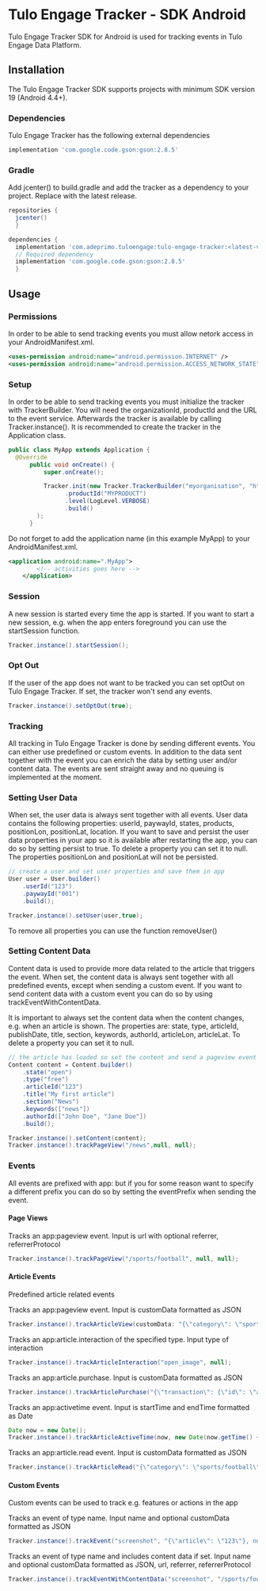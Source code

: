 # Tulo Engage Tracker - SDK Android
Tulo Engage Tracker SDK for Android is used for tracking events in Tulo Engage Data Platform.

## Installation
The Tulo Engage Tracker SDK supports projects with minimum SDK version 19 (Android 4.4+).

### Dependencies
Tulo Engage Tracker has the following external dependencies

```groovy
implementation 'com.google.code.gson:gson:2.8.5'
```

### Gradle

Add jcenter() to build.gradle and add the tracker as a dependency to your project. Replace <latest-version> with the latest release.

```groovy
repositories {
  jcenter()
  }
```

```groovy
dependencies {
  implementation 'com.adeprimo.tuloengage:tulo-engage-tracker:<latest-version>'
  // Required dependency
  implementation 'com.google.code.gson:gson:2.8.5'
  }
```

## Usage
### Permissions
In order to be able to send tracking events you must allow netork access in your AndroidManifest.xml.

```xml
<uses-permission android:name="android.permission.INTERNET" />
<uses-permission android:name="android.permission.ACCESS_NETWORK_STATE"/>
```
### Setup
In order to be able to send tracking events you must initialize the tracker with TrackerBuilder. You will need the organizationId, productId and the URL to the event service.
Afterwards the tracker is available by calling Tracker.instance().
It is recommended to create the tracker in the Application class.

```java
public class MyApp extends Application {
  @Override
      public void onCreate() {
          super.onCreate();

          Tracker.init(new Tracker.TrackerBuilder("myorganisation", "http://user-event-service.com/api/v1/events", this.getApplicationContext())
                .productId("MYPRODUCT")
                .level(LogLevel.VERBOSE)
                .build()
        );
      }
```
Do not forget to add the application name (in this example MyApp) to your AndroidManifest.xml.
```xml
<application android:name=".MyApp">
        <!-- activities goes here -->
    </application>
```

### Session
A new session is started every time the app is started. If you want to start a new session, e.g. when the app enters foreground you can use the startSession function.
```java
Tracker.instance().startSession();
```

### Opt Out
If the user of the app does not want to be tracked you can set optOut on Tulo Engage Tracker. If set, the tracker won't send any events.
```java
Tracker.instance().setOptOut(true);
```

### Tracking
All tracking in Tulo Engage Tracker is done by sending different events. You can either use predefined or custom events. In addition to the data sent together with the event you can enrich the data by setting user and/or content data. The events are sent straight away and no queuing is implemented at the moment.

### Setting User Data
When set, the user data is always sent together with all events. User data contains the following properties: userId, paywayId, states, products, positionLon, positionLat, location. If you want to save and persist the user data properties in your app so it is available after restarting the app, you can do so by setting persist to true. To delete a property you can set it to null. The properties positionLon and positionLat will not be persisted.
```java
// create a user and set user properties and save them in app
User user = User.builder()
    .userId("123")
    .paywayId("001")
    .build();

Tracker.instance().setUser(user,true);
```
To remove all properties you can use the function removeUser()

### Setting Content Data
Content data is used to provide more data related to the article that triggers the event. When set, the content data is always sent together with all predefined events, except when sending a custom event. If you want to send content data with a custom event you can do so by using trackEventWithContentData.

It is important to always set the content data when the content changes, e.g. when an article is shown. The properties are: state, type, articleId, publishDate, title, section, keywords, authorId, articleLon, articleLat. To delete a property you can set it to null.
```java
// the article has loaded so set the content and send a pageview event
Content content = Content.builder()
    .state("open")
    .type("free")
    .articleId("123")
    .title("My first article")
    .section("News")
    .keywords(["news"])
    .authorId(["John Doe", "Jane Doe"])
    .build();

Tracker.instance().setContent(content);
Tracker.instance().trackPageView("/news",null, null);
```
### Events
All events are prefixed with app: but if you for some reason want to specify a different prefix you can do so by setting the eventPrefix when sending the event.
#### Page Views
Tracks an app:pageview event. Input is url with optional referrer, referrerProtocol
```java
Tracker.instance().trackPageView("/sports/football", null, null);
```
#### Article Events
Predefined article related events

Tracks an app:pageview event. Input is customData formatted as JSON
```java
Tracker.instance().trackArticleView(customData: "{\"category\": \"sports/football\"}", null);
```
Tracks an app:article.interaction of the specified type. Input type of interaction
```java
Tracker.instance().trackArticleInteraction("open_image", null);
```
Tracks an app:article.purchase. Input is customData formatted as JSON
```java
Tracker.instance().trackArticlePurchase("{\"transaction\": {\"id\": \"abc123\",\"revenue\": \"99.90\"}}", null);
```
Tracks an app:activetime event. Input is startTime and endTime formatted as Date
```java
Date now = new Date();
Tracker.instance().trackArticleActiveTime(now, new Date(now.getTime() + 10000), null);
```
Tracks an app:article.read event. Input is customData formatted as JSON
```java
Tracker.instance().trackArticleRead("{\"category\": \"sports/football\"}", null);
```
#### Custom Events
Custom events can be used to track e.g. features or actions in the app

Tracks an event of type name. Input name and optional customData formatted as JSON
```java
Tracker.instance().trackEvent("screenshot", "{\"article\": \"123\"}, null);
```
Tracks an event of type name and includes content data if set. Input name and optional customData formatted as JSON, url, referrer, referrerProtocol
```java
Tracker.instance().trackEventWithContentData("screenshot", "/sports/football", null);
```

